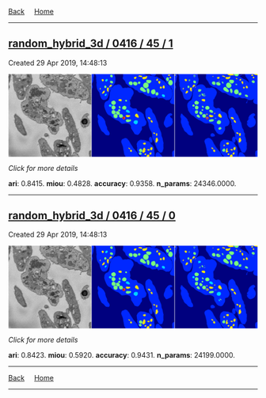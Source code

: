 
[Back](..)&nbsp;&nbsp;&nbsp;&nbsp;&nbsp;[Home](https://leapmanlab.github.io/snapshots)

---

<div class="summary"><a href="1"><h2>random_hybrid_3d / 0416 / 45 / 1</h2></a><p>Created 29 Apr 2019, 14:48:13
</p><a href="1"><img src="1/media/summary.png" align="center"></a><p>
<i>Click for more details</i>
</p></div>

**ari**: 0.8415. **miou**: 0.4828. **accuracy**: 0.9358. **n_params**: 24346.0000. 

---

<div class="summary"><a href="0"><h2>random_hybrid_3d / 0416 / 45 / 0</h2></a><p>Created 29 Apr 2019, 14:48:13
</p><a href="0"><img src="0/media/summary.png" align="center"></a><p>
<i>Click for more details</i>
</p></div>

**ari**: 0.8423. **miou**: 0.5920. **accuracy**: 0.9431. **n_params**: 24199.0000. 

---

[Back](..)&nbsp;&nbsp;&nbsp;&nbsp;&nbsp;[Home](https://leapmanlab.github.io/snapshots)

---